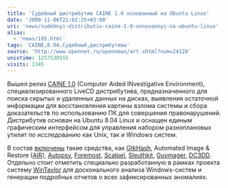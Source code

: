 ```yaml
---
title: 'Судебный дистрибутив CAINE 1.0 основанный на Ubuntu Linux'
date: '2009-11-06T21:02:35+03:00'
uri: 'news/sudebnyi-distributiv-caine-1-0-osnovannyi-na-ubuntu-linux'
alias: 
  - 'news/195.html'
tags: 'CAINE,8.04,Судебный,дистрибутивы'
source: 'http://www.opennet.ru/opennews/art.shtml?num=24128'
unixtime: 1257530555
visits: 1345
---
```

Вышел релиз [CAINE 1.0](http://www.caine-live.net/) (Computer Aided INvestigative Environment), специализированного LiveCD дистрибутива, предназначенного для поиска скрытых и удаленных данных на дисках, выявления остаточной информации для восстановления картины взлома системы и сбора доказательств по использованию ПК для совершения правонарушений. Дистрибутив основан на Ubuntu 8.04 Linux и оснащен единым графическим интерфейсом для управления набором разноплановых утилит по исследованию как Unix, так и Windows систем.

В состав [включены](http://www.caine-live.net/page11/page11.html) такие средства, как [GtkHash](http://gtkhash.sourceforge.net/), Automated Image & Restore ([AIR](http://air-imager.sourceforge.net/)), [Autopsy](http://www.sleuthkit.org/autopsy/index.php),  [Foremost](http://foremost.sourceforge.net/),  [Scalpel](http://www.digitalforensicssolutions.com/Scalpel/), [Sleuthkit](http://www.sleuthkit.org/), [Guymager](http://guymager.sourceforge.net/), [DC3DD](http://dc3dd.sourceforge.net/). Отдельно стоит отметить специально разработанную в рамках проекта систему [WinTaylor](http://www.caine-live.net/page2/page2.html) для досконального анализа Windows-систем и генерации подробных отчетов о всех зафиксированных аномалиях.
